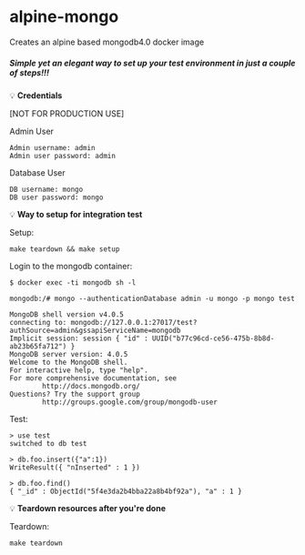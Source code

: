# alpine-mongo
Creates an alpine based mongodb4.0 docker image

##### *Simple yet an elegant way to set up your test environment in just a couple of steps!!!*

:bulb: **Credentials**

[NOT FOR PRODUCTION USE]

Admin User
```
Admin username: admin
Admin user password: admin
```

Database User
```
DB username: mongo
DB user password: mongo
```

:bulb: **Way to setup for integration test**

Setup:
```
make teardown && make setup

```

Login to the mongodb container:
```
$ docker exec -ti mongodb sh -l
```
```
mongodb:/# mongo --authenticationDatabase admin -u mongo -p mongo test

MongoDB shell version v4.0.5
connecting to: mongodb://127.0.0.1:27017/test?authSource=admin&gssapiServiceName=mongodb
Implicit session: session { "id" : UUID("b77c96cd-ce56-475b-8b8d-ab23b65fa712") }
MongoDB server version: 4.0.5
Welcome to the MongoDB shell.
For interactive help, type "help".
For more comprehensive documentation, see
        http://docs.mongodb.org/
Questions? Try the support group
        http://groups.google.com/group/mongodb-user
```

Test:
```
> use test
switched to db test

> db.foo.insert({"a":1})
WriteResult({ "nInserted" : 1 })

> db.foo.find()
{ "_id" : ObjectId("5f4e3da2b4bba22a8b4bf92a"), "a" : 1 }
```

:bulb: **Teardown resources after you're done**

Teardown:
```
make teardown
```
